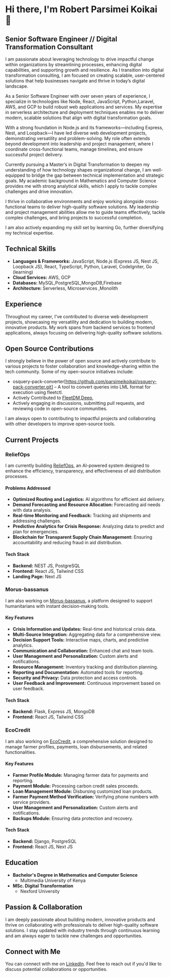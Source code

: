 # Hi there, I'm Robert Parsimei Koikai 👋

## Senior Software Engineer  //   Digital Transformation Consultant

I am passionate about leveraging technology to drive impactful change within organizations by streamlining processes, enhancing digital capabilities, and supporting growth and resilience. As I transition into digital transformation consulting, I am focused on creating scalable, user-centered solutions that help businesses navigate and thrive in today’s digital landscape.

As a Senior Software Engineer with over seven years of experience, I specialize in technologies like Node, React, JavaScript, Python,Laravel, AWS, and GCP to build robust web applications and services. My expertise in serverless architecture and deployment techniques enables me to deliver modern, scalable solutions that align with digital transformation goals.

With a strong foundation in Node.js and its frameworks—including Express, Nest, and Loopback—I have led diverse web development projects, demonstrating versatility and problem-solving. My role often extends beyond development into leadership and project management, where I coordinate cross-functional teams, manage timelines, and ensure successful project delivery.

Currently pursuing a Master’s in Digital Transformation to deepen my understanding of how technology shapes organizational change, I am well-equipped to bridge the gap between technical implementation and strategic goals. My academic background in Mathematics and Computer Science provides me with strong analytical skills, which I apply to tackle complex challenges and drive innovation.

I thrive in collaborative environments and enjoy working alongside cross-functional teams to deliver high-quality software solutions. My leadership and project management abilities allow me to guide teams effectively, tackle complex challenges, and bring projects to successful completion.

I am also actively expanding my skill set by learning Go, further diversifying my technical expertise.


## Technical Skills

- **Languages & Frameworks:** JavaScript, Node.js (Express JS, Nest JS, Loopback JS), React, TypeScript, Python, Laravel, CodeIgniter, Go (learning)
- **Cloud Services:** AWS, GCP
- **Databases:** MySQL,PostgreSQL,MongoDB,Firebase
- **Architecture:** Serverless, Microservices ,Monolith 

## Experience

Throughout my career, I've contributed to diverse web development projects, showcasing my versatility and dedication to building modern, innovative products. My work spans from backend services to frontend applications, always focusing on delivering high-quality software solutions.

##  Open Source Contributions

I strongly believe in the power of open source and actively contribute to various projects to foster collaboration and knowledge-sharing within the tech community. Some of my open-source initiatives include:

- osquery-pack-converter[https://github.com/parsimeikoikai/osquery-pack-converter.git] – A tool to convert queries into LML format for execution using fleetctl.
- Actively Contributed to [FleetDM](https://github.com/fleetdm/),[Deep](https://github.com/the-deep/),
- Actively engaging in discussions, submitting pull requests, and reviewing code in open-source communities.

I am always open to contributing to impactful projects and collaborating with other developers to improve open-source tools.

## Current Projects

### ReliefOps

I am currently building [ReliefOps](https://reliefops.online/), an AI-powered system designed to enhance the efficiency, transparency, and effectiveness of aid distribution processes.

#### Problems Addressed
- **Optimized Routing and Logistics:** AI algorithms for efficient aid delivery.
- **Demand Forecasting and Resource Allocation:** Forecasting aid needs with data analysis.
- **Real-time Monitoring and Feedback:** Tracking aid shipments and addressing challenges.
- **Predictive Analytics for Crisis Response:** Analyzing data to predict and plan for emergencies.
- **Blockchain for Transparent Supply Chain Management:** Ensuring accountability and reducing fraud in aid distribution.

#### Tech Stack
- **Backend:** NEST JS, PostgreSQL
- **Frontend:** React JS, Tailwind CSS
- **Landing Page:** Next JS

### Morus-bassanus

I am also working on [Morus-bassanus](https://github.com/parsimeikoikai/Morus-bassanus), a platform designed to support humanitarians with instant decision-making tools.

#### Key Features
- **Crisis Information and Updates:** Real-time and historical crisis data.
- **Multi-Source Integration:** Aggregating data for a comprehensive view.
- **Decision Support Tools:** Interactive maps, charts, and predictive analytics.
- **Communication and Collaboration:** Enhanced chat and team tools.
- **User Management and Personalization:** Custom alerts and notifications.
- **Resource Management:** Inventory tracking and distribution planning.
- **Reporting and Documentation:** Automated tools for reporting.
- **Security and Privacy:** Data protection and access controls.
- **User Feedback and Improvement:** Continuous improvement based on user feedback.

#### Tech Stack
- **Backend:** Flask, Express JS, MongoDB
- **Frontend:** React JS, Tailwind CSS

### EcoCredit

I am also working on [EcoCredit](https://ecocredit.pro), a comprehensive solution designed to manage farmer profiles, payments, loan disbursements, and related functionalities.

#### Key Features
- **Farmer Profile Module:** Managing farmer data for payments and reporting.
- **Payment Module:** Processing carbon credit sales proceeds.
- **Loan Management Module:** Disbursing customized loan products.
- **Farmer Payment Method Verification:** Verifying phone numbers with service providers.
- **User Management and Personalization:** Custom alerts and notifications.
- **Backups Module:** Ensuring data protection and recovery.

#### Tech Stack
- **Backend:** Django, PostgreSQL
- **Frontend:** React JS, Next JS

## Education

- **Bachelor's Degree in Mathematics and Computer Science**
  - Multimedia University of Kenya
- **MSc. Digital Transformation**
  - Nexford University

## Passion & Collaboration

I am deeply passionate about building modern, innovative products and thrive on collaborating with professionals to deliver high-quality software solutions. I stay updated with industry trends through continuous learning and am always eager to tackle new challenges and opportunities.

## Connect with Me

You can connect with me on [LinkedIn](https://www.linkedin.com/in/robert-parsimei). Feel free to reach out if you'd like to discuss potential collaborations or opportunities.
